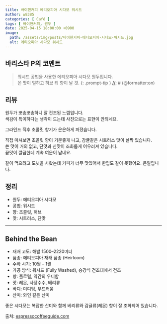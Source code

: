 ```yaml
---
title: 바이핸커피 에티오피아 시다모 워시드
author: w8385
categories: [ Café ]
tags: [ 바이핸커피, 원두 ]
date: 2025-04-15 18:00:00 +0900
image:
  path: /assets/img/posts/바이핸커피-에티오피아-시다모-워시드.jpg
  alt: 에티오피아 시다모 워시드
---
```


## 바리스타 P의 코멘트

[//]: # (@formatter:off)
> 워시드 공법을 사용한 에티오피아 시다모 원두입니다. \
> 쓴 맛이 덜하고 허브 티 향이 날 것.
  {: .prompt-tip }
[//]: # (@formatter:on)

## 리뷰

원두가 뽀송뽀송하니 잘 건조된 느낌입니다. \
색감이 특이하다는 생각이 드는데 사진으로는 표현이 안되네요.

그라인드 직후 초콜릿 향기가 은은하게 퍼졌습니다.

직접 마셔보면 초콜릿 향이 기분좋게 나고, 감귤같은 시트러스 맛이 살짝 있습니다. \
쓴 맛이 거의 없고, 단맛과 신맛이 조화롭게 어우러져 있습니다. \
끝맛이 깔끔한데 계속 여운이 남네요.

같이 먹으려고 도넛을 사왔는데 커피가 너무 맛있어서 한입도 같이 못했어요. 큰일입니다.

## 정리

- 원두: 에티오피아 시다모
- 공법: 워시드
- 향: 초콜릿, 허브
- 맛: 시트러스, 단맛

---

## Behind the Bean

- 재배 고도: 해발 1500–2220미터
- 품종: 에티오피아 재래 품종 (Heirloom)
- 수확 시기: 10월 – 1월
- 가공 방식: 워시드 (Fully Washed), 승강식 건조대에서 건조
- 향: 플로럴, 약간의 우디함
- 맛: 레몬, 사탕수수, 베리류
- 바디: 미디엄, 부드러움
- 산미: 와인 같은 산미

좋은 시다모는 복잡한 산미와 함께 베리류와 감귤류(레몬) 향이 잘 조화되어 있습니다.

출처: [espressocoffeeguide.com](https://espressocoffeeguide.com/gourmet-coffee/arabian-and-african-coffees/ethiopian-coffee/ethiopian-sidamo-coffee/#review)
